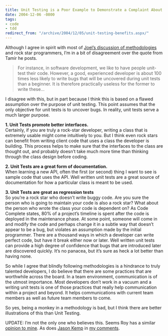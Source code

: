 ```yaml
---
title: Unit Testing is a Poor Example to Demonstrate a Complaint About Methodologies
date: 2004-12-06 -0800
tags:
- code
- tdd
redirect_from: "/archive/2004/12/05/unit-testing-benefits.aspx/"
---
```


Although I agree in spirit with most of [Joel’s discussion of
methodologies](http://www.joelonsoftware.com/items/2004/12/06.html) and
rock star programmers, I’m in a bit of disagreement over the quote from
Tamir he posts.

> For instance, in software development, we like to have people
> unit-test their code. However, a good, experienced developer is about
> 100 times less likely to write bugs that will be uncovered during unit
> tests than a beginner. It is therefore practically useless for the
> former to write these...

I disagree with this, but in part because I think this is based on a
flawed assumption over the purpose of unit testing. This point assumes
that the only objective for unit tests is to uncover bugs. In reality,
unit tests serve a much larger purpose.

**1. Unit Tests promote better interfaces.**\
 Certainly, if you are truly a rock-star developer, writing a class that
is extremely usable might come intuitively to you. But I think even rock
stars can benefit from writing client code that uses a class the
developer is building. This process helps to make sure that the
interfaces to the class are thought out, and probably doesn’t take much
more time than thinking through the class design before coding.

**2. Unit Tests are a great form of documentation.**\
 When learning a new API, often the first (or second) thing I want to
see is sample code that uses the API. Well written unit tests are a
great source of documentation for how a particular class is meant to be
used.

**3. Unit Tests are great as regression tests**\
 So you’re a rock star who doesn’t write buggy code. Are you sure the
person who is going to maintain your code is also a rock star? What
about the person who wrote the class your code is dependent on? As Code
Complete states, 80% of a project’s timeline is spent after the code is
deployed in the maintenance phase. At some point, someone will come in
and modify the code and perhaps change it in a subtle way that doesn’t
appear to be a bug, but violates an assumption made by the initial
programmer. There are a thousand ways in which a developer can write
perfect code, but have it break either now or later. Well written unit
tests can provide a high degree of confidence that bugs that are
introduced later are discovered quickly. It’s no panacea, but it’s sure
as heck a lot better than having none.

So while I agree that blindly following methodologies is a hindrance to
truly talented developers, I do believe that there are some practices
that are worthwhile across the board. In a team environment,
communication is of the utmost importance. Most developers don’t work in
a vacuum and a writing unit tests is one of those practices that really
help communication within a project and beyond. It helps communications
with current team members as well as future team members to come.

So yes, being a monkey in a methodology is bad, but I think there are
better illustrations of this than Unit Testing.

UPDATE: I’m not the only one who believes this. Seems Roy has a similar
[opinion to
mine](http://weblogs.asp.net/rosherove/archive/2004/12/07/276040.aspx).
As does [Jason Kemp](http://www.jasonkemp.ca/) in [my
comments](https://haacked.com/archive/2004/12/06/1704.aspx#1706).

